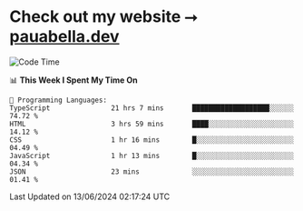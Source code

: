 # Check out my website ⭢ [pauabella.dev](https://pauabella.dev)

<!--START_SECTION:waka-->
![Code Time](http://img.shields.io/badge/Code%20Time-3%2C457%20hrs%2044%20mins-blue)

📊 **This Week I Spent My Time On** 

```text
💬 Programming Languages: 
TypeScript               21 hrs 7 mins       ███████████████████░░░░░░   74.72 % 
HTML                     3 hrs 59 mins       ████░░░░░░░░░░░░░░░░░░░░░   14.12 % 
CSS                      1 hr 16 mins        █░░░░░░░░░░░░░░░░░░░░░░░░   04.49 % 
JavaScript               1 hr 13 mins        █░░░░░░░░░░░░░░░░░░░░░░░░   04.34 % 
JSON                     23 mins             ░░░░░░░░░░░░░░░░░░░░░░░░░   01.41 % 
```


 Last Updated on 13/06/2024 02:17:24 UTC
<!--END_SECTION:waka-->
